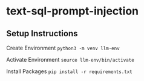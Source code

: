 # text-sql-prompt-injection


## Setup Instructions
Create Environment
`python3 -m venv llm-env`

Activate Environment
`source llm-env/bin/activate`

Install Packages
`pip install -r requirements.txt`